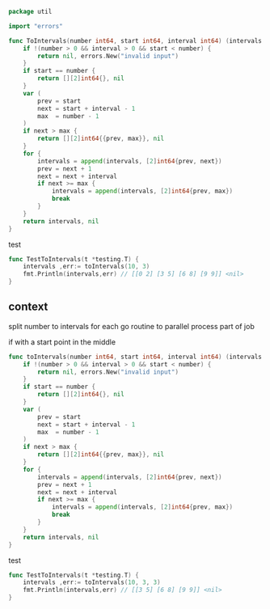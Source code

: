 [//title]: (go-split-number-into-intervals)
[//englishtitle]: (go-split-number-into-intervals)
[//category]: (go,snippet)
[//tags]: (go,goroutine,snippet)
[//createtime]: (20210622)
[//updatetime]: (20211215)

```go
package util

import "errors"

func ToIntervals(number int64, start int64, interval int64) (intervals [][2]int64, err error) {
	if !(number > 0 && interval > 0 && start < number) {
		return nil, errors.New("invalid input")
	}
	if start == number {
		return [][2]int64{}, nil
	}
	var (
		prev = start
		next = start + interval - 1
		max  = number - 1
	)
	if next > max {
		return [][2]int64{{prev, max}}, nil
	}
	for {
		intervals = append(intervals, [2]int64{prev, next})
		prev = next + 1
		next = next + interval
		if next >= max {
			intervals = append(intervals, [2]int64{prev, max})
			break
		}
	}
	return intervals, nil
}
```

test

```go
func TestToIntervals(t *testing.T) {
	intervals ,err:= toIntervals(10, 3)
	fmt.Println(intervals,err) // [[0 2] [3 5] [6 8] [9 9]] <nil>
}
```

## context

split number to intervals for each go routine to parallel process part of job

if with a start point in the middle

```go
func toIntervals(number int64, start int64, interval int64) (intervals [][2]int64, err error) {
	if !(number > 0 && interval > 0 && start < number) {
		return nil, errors.New("invalid input")
	}
	if start == number {
		return [][2]int64{}, nil
	}
	var (
		prev = start
		next = start + interval - 1
		max  = number - 1
	)
	if next > max {
		return [][2]int64{{prev, max}}, nil
	}
	for {
		intervals = append(intervals, [2]int64{prev, next})
		prev = next + 1
		next = next + interval
		if next >= max {
			intervals = append(intervals, [2]int64{prev, max})
			break
		}
	}
	return intervals, nil
}
```

test

```go
func TestToIntervals(t *testing.T) {
	intervals ,err:= toIntervals(10, 3, 3)
	fmt.Println(intervals,err) // [[3 5] [6 8] [9 9]] <nil>
}
```
